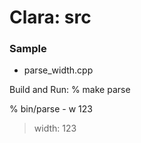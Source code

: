 Clara: src
===============


### Sample
- parse_width.cpp

Build and Run:
% make parse

% bin/parse - w 123
> width: 123
